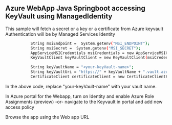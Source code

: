 ## Azure WebApp Java Springboot accessing KeyVault using ManagedIdentity

This sample will fetch a secret or a key or a certificate from Azure keyvault 
Authentication will be by Managed Services Identity 

```bash
           String msiEndpoint =  System.getenv("MSI_ENDPOINT");
           String msiSecret =  System.getenv("MSI_SECRET");
           AppServiceMSICredentials msiCredentials = new AppServiceMSICredentials(AzureEnvironment.AZURE,msiEndpoint, msiSecret);
           KeyVaultClient keyVaultClient = new KeyVaultClient(msiCredentials);
           
           String keyVaultName = "<your-keyVault-name>";
		   String keyVaultUri = "https://" + keyVaultName + ".vault.azure.net";
		   CertificateClient certificateClient = new CertificateClientBuilder().vaultUrl  (keyVaultUri).credential(new DefaultAzureCredentialBuilder().build()).buildClient();
```

In the above code, replace "your-keyVault-name" with your vault name.

In Azure portal for the Webapp, turn on Identity and enable Azure Role Assignments (preview)
-or-
navigate to the Keyvault in portal and add new access policy

Browse the app using the Web app URL
 
